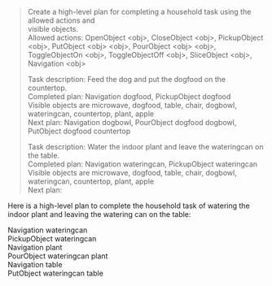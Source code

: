 > Create a high-level plan for completing a household task using the allowed actions and  
visible objects.  
> Allowed actions: OpenObject \<obj\>, CloseObject \<obj\>, PickupObject \<obj\>, PutObject \<obj\> \<obj\>, PourObject \<obj\> \<obj\>, ToggleObjectOn \<obj\>, ToggleObjectOff \<obj\>, SliceObject \<obj\>, Navigation \<obj\>  
>   
>   
> Task description: Feed the dog and put the dogfood on the countertop.  
> Completed plan: Navigation dogfood, PickupObject dogfood  
> Visible objects are microwave, dogfood, table, chair, dogbowl, wateringcan, countertop, plant, apple  
> Next plan: Navigation dogbowl, PourObject dogfood dogbowl, PutObject dogfood countertop  
>   
> Task description: Water the indoor plant and leave the wateringcan on the table.  
> Completed plan: Navigation wateringcan, PickupObject wateringcan  
> Visible objects are microwave, dogfood, table, chair, dogbowl, wateringcan, countertop, plant, apple  
> Next plan:  
>  
Here is a high-level plan to complete the household task of watering the indoor plant and leaving the watering can on the table:  
  
Navigation wateringcan  
PickupObject wateringcan  
Navigation plant  
PourObject wateringcan plant  
Navigation table  
PutObject wateringcan table  
